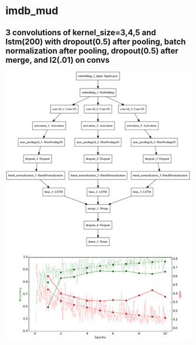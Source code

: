# imdb_mud

## 3 convolutions of kernel_size=3,4,5 and lstm(200) with dropout(0.5) after pooling, batch normalization after pooling, dropout(0.5) after merge, and l2(.01) on convs

![diagram](https://github.com/ayenter/imdb_mud/blob/master/model_14/m14_diagram.png)
![graph](https://github.com/ayenter/imdb_mud/blob/master/model_14/m14_r1_e10_graph.png)